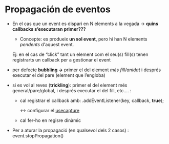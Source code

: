# Propagación de eventos
- En el cas que un event es dispari en N elements a la vegada → **quins callbacks s’executaran primer???**
    - Concepte: es produeix **un sol event**, pero hi han N elements *pendents* d'aquest event.
    
    Ej: en el cas de “click” tant un element com el seu(s) fill(s)  tenen registrarts un callback per a gestionar el event
    
- per defecte **bubbling →**  primer el del element *més fill/anidat* i després executar el del pare (element que l’engloba)
- si es vol al reves (**trickling**): primer el del element més general/pare/global, i després executar el del fill, etc…. :
    - cal registrar el callback amb: .addEventListener(key, callback, **true**);
        
        ↔ configurar el [usecapture](https://developer.mozilla.org/en-US/docs/Web/API/EventTarget/addEventListener#usecapture)
        
    - cal fer-ho en regisre dinàmic

- Per a aturar la propagació (en qualsevol dels 2 casos) : event.stopPropagation()